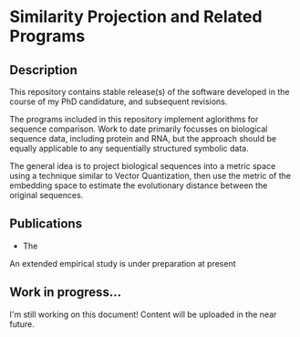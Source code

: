 # Similarity Projection and Related Programs
## Description
This repository contains stable release(s) of the software developed in the course of my PhD candidature, and subsequent revisions.

The programs included in this repository implement aglorithms for sequence comparison. 
Work to date primarily focusses on biological sequence data, including protein and RNA, 
but the approach should be equally applicable to any sequentially structured symbolic data.

The general idea is to project biological sequences into a metric space using a technique 
similar to Vector Quantization, then use the metric of the embedding space to estimate the
evolutionary distance between the original sequences.

## Publications

* The 

An extended empirical study is under preparation at present

## Work in progress...

I'm still working on this document!
Content will be uploaded in the near future.
